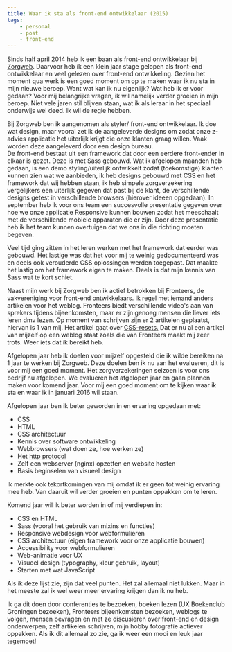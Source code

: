 ```yaml
---
title: Waar ik sta als front-end ontwikkelaar (2015)
tags: 
    - personal
    - post
    - front-end
---
```


<p class="lead">
    Sinds half april 2014 heb ik een baan als front-end ontwikkelaar bij <a href="http://www.zorgweb.nl">Zorgweb</a>. Daarvoor heb ik een klein jaar stage gelopen als front-end ontwikkelaar en veel gelezen over front-end ontwikkeling. Gezien het moment qua werk is een goed moment om op te maken waar ik nu sta in mijn nieuwe beroep. Want wat kan ik nu eigenlijk? Wat heb ik er voor gedaan? Voor mij belangrijke vragen, ik wil namelijk verder groeien in mijn beroep. Niet vele jaren stil blijven staan, wat ik als leraar in het speciaal onderwijs wel deed. Ik wil de regie hebben.
</p>

<p>
    Bij Zorgweb ben ik aangenomen als styler/ front-end ontwikkelaar. Ik doe wat design, maar vooral zet ik de aangeleverde designs om zodat onze z-advies applicatie het uiterlijk krijgt die onze klanten graag willen. Vaak worden deze aangeleverd door een design bureau.
  <br />
  De front-end bestaat uit een framework dat door een eerdere front-ender in elkaar is gezet. Deze is met Sass gebouwd. Wat ik afgelopen maanden heb gedaan, is een demo styling/uiterlijk ontwikkelt zodat (toekomstige) klanten kunnen zien wat we aanbieden, ik heb designs gebouwd met CSS en het framework dat wij hebben staan, ik heb simpele zorgverzekering vergelijkers een uiterlijk gegeven dat past bij de klant, de verschillende designs getest in verschillende browsers (hierover ideeen opgedaan). In september heb ik voor ons team een succesvolle presentatie gegeven over hoe we onze applicatie Responsive kunnen bouwen zodat het meeschaalt met de verschillende mobiele apparaten die er zijn. Door deze presentatie heb ik het team kunnen overtuigen dat we ons in die richting moeten begeven.
</p>

<p>
    Veel tijd ging zitten in het leren werken met het framework dat eerder was gebouwd. Het lastige was dat het voor mij te weinig gedocumenteerd was en deels ook verouderde CSS oplossingen werden toegepast. Dat maakte het lastig om het framework eigen te maken. Deels is dat mijn kennis van Sass wat te kort schiet.
</p>

<p>
    Naast mijn werk bij Zorgweb ben ik actief betrokken bij Fronteers, de vakvereniging voor front-end ontwikkelaars. Ik regel met iemand anders artikelen voor het weblog. Fronteers biedt verschillende video's aan van sprekers tijdens bijeenkomsten, maar er zijn genoeg mensen die liever iets leren dmv lezen. Op moment van schrijven zijn er 2 artikelen geplaatst, hiervan is 1 van mij. Het artikel gaat over <a href="https://fronteers.nl/blog/2015/01/css-resets">CSS-resets.</a> Dat er nu al een artikel van mijzelf op een weblog staat zoals die van Fronteers maakt mij zeer trots. Weer iets dat ik bereikt heb.
</p>

<p>
    Afgelopen jaar heb ik doelen voor mijzelf opgesteld die ik wilde bereiken na 1 jaar te werken bij Zorgweb. Deze doelen ben ik nu aan het evalueren, dit is voor mij een goed moment. Het zorgverzekeringen seizoen is voor ons bedrijf nu afgelopen. We evalueren het afgelopen jaar en gaan plannen maken voor komend jaar. Voor mij een goed moment om te kijken waar ik sta en waar ik in januari 2016 wil staan.
</p>

<p>
    Afgelopen jaar ben ik beter geworden in en ervaring opgedaan met:
</p>

<ul>
    <li>CSS</li>
    <li>HTML</li>
    <li>CSS architectuur</li>
    <li>Kennis over software ontwikkeling</li>
    <li>Webbrowsers (wat doen ze, hoe werken ze)</li>
    <li>Het <a href="/2015/08/introduction-on-http.html">http protocol</a></li>
    <li>Zelf een webserver (nginx) opzetten en website hosten</li>
    <li>Basis beginselen van visueel design</li>
</ul>

<p>
    Ik merkte ook tekortkomingen van mij omdat ik er geen tot weinig ervaring mee heb. Van daaruit wil verder groeien en punten oppakken om te leren.
</p>

<p>
    Komend jaar wil ik beter worden in of mij verdiepen in:
</p>

<ul>
    <li>CSS en HTML</li>
    <li>Sass (vooral het gebruik van mixins en functies)</li>
    <li>Responsive webdesign voor webformulieren</li>
    <li>CSS architectuur (eigen framework voor onze applicatie bouwen)</li>
    <li>Accessibility voor webformulieren</li>
    <li>Web-animatie voor UX</li>
    <li>Visueel design (typography, kleur gebruik, layout)</li>
    <li>Starten met wat JavaScript</li>
</ul>

<p>
    Als ik deze lijst zie, zijn dat veel punten. Het zal allemaal niet lukken. Maar in het meeste zal ik wel weer meer ervaring krijgen dan ik nu heb.
</p>

<p>
    Ik ga dit doen door conferenties te bezoeken, boeken lezen (UX Boekenclub Groningen bezoeken), Fronteers bijeenkomsten bezoeken, weblogs te volgen, mensen bevragen en met ze discusieren over front-end en design onderwerpen, zelf artikelen schrijven, mijn hobby fotografie actiever oppakken. Als ik dit allemaal zo zie, ga ik weer een mooi en leuk jaar tegemoet!
</p>